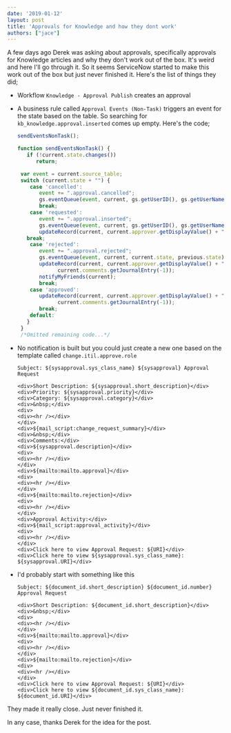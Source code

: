 ```yaml
---
date: '2019-01-12'
layout: post
title: 'Approvals for Knowledge and how they dont work'
authors: ["jace"]
---
```


A few days ago Derek was asking about approvals, specifically approvals
for Knowledge articles and why they don't work out of the box. It's
weird and here I'll go through it. So it seems ServiceNow started to
make this work out of the box but just never finished it. Here's the
list of things they did;

-   Workflow `Knowledge - Approval Publish` creates an approval

-   A business rule called `Approval Events (Non-Task)` triggers an
    event for the state based on the table. So searching for
    `kb_knowledge.approval.inserted` comes up empty. Here's the code;

    ```js
    sendEventsNonTask();

    function sendEventsNonTask() {
       if (!current.state.changes()) 
          return;

     var event = current.source_table;
     switch (current.state + "") {    
        case 'cancelled':
           event += ".approval.cancelled";
           gs.eventQueue(event, current, gs.getUserID(), gs.getUserName());
           break;
        case 'requested':
           event += ".approval.inserted";
           gs.eventQueue(event, current, gs.getUserID(), gs.getUserName());
           updateRecord(current, current.approver.getDisplayValue() + " requested to approve task");
       break;
        case 'rejected':
           event += ".approval.rejected";
           gs.eventQueue(event, current, current.state, previous.state);
           updateRecord(current, current.approver.getDisplayValue() + " rejected the task.", 
                 current.comments.getJournalEntry(-1));
           notifyMyFriends(current);
           break;
        case 'approved':
           updateRecord(current, current.approver.getDisplayValue() + " approved the task.", 
                 current.comments.getJournalEntry(-1));
           break;
        default: 
       }       
     }
     /*Omitted remaining code...*/
    ```

-   No notification is built but you could just create a new one based
    on the template called `change.itil.approve.role`

    `Subject: ${sysapproval.sys_class_name} ${sysapproval} Approval Request`

    ``` {.html}
    <div>Short Description: ${sysapproval.short_description}</div>
    <div>Priority: ${sysapproval.priority}</div>
    <div>Category: ${sysapproval.category}</div>
    <div>&nbsp;</div>
    <div>
    <div><hr /></div>
    </div>
    <div>${mail_script:change_request_summary}</div>
    <div>&nbsp;</div>
    <div>Comments:</div>
    <div>${sysapproval.description}</div>
    <div>
    <div><hr /></div>
    </div>
    <div>${mailto:mailto.approval}</div>
    <div>
    <div><hr /></div>
    </div>
    <div>${mailto:mailto.rejection}</div>
    <div>
    <div><hr /></div>
    </div>
    <div>Approval Activity:</div>
    <div>${mail_script:approval_activity}</div>
    <div>
    <div><hr /></div>
    </div>
    <div>Click here to view Approval Request: ${URI}</div>
    <div>Click here to view ${sysapproval.sys_class_name}: ${sysapproval.URI}</div>
    ```

-   I'd probably start with something like this

    `Subject: ${document_id.short_description} ${document_id.number} Approval Request`

    ``` {.html}
    <div>Short Description: ${document_id.short_description}</div>
    <div>&nbsp;</div>
    <div>
    <div><hr /></div>
    </div>
    <div>${mailto:mailto.approval}</div>
    <div>
    <div><hr /></div>
    </div>
    <div>${mailto:mailto.rejection}</div>
    <div>
    <div><hr /></div>
    </div>
    <div>Click here to view Approval Request: ${URI}</div>
    <div>Click here to view ${document_id.sys_class_name}: ${document_id.URI}</div>
    ```

They made it really close. Just never finished it.

In any case, thanks Derek for the idea for the post.
